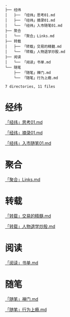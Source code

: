```text
.
├── 经纬
│   ├── 「经纬」思考01.md
│   ├── 「经纬」摘录01.md
│   └── 「经纬」入市随笔01.md
├── 聚合
│   └── 「聚合」Links.md
├── 转载
│   ├── 「转载」交易的精髓.md
│   └── 「转载」人物退学炒股.md
├── 阅读
│   └── 「阅读」书单.md
└── 随笔
    ├── 「随笔」禅门.md
    └── 「随笔」行为上瘾.md

7 directories, 11 files
```
# 经纬
[「经纬」思考01.md](./经纬/「经纬」思考01.md)

[「经纬」摘录01.md](./经纬/「经纬」摘录01.md)

[「经纬」入市随笔01.md](./经纬/「经纬」入市随笔01.md)

# 聚合
[「聚合」Links.md](./聚合/「聚合」Links.md)

# 转载
[「转载」交易的精髓.md](./转载/「转载」交易的精髓.md)

[「转载」人物退学炒股.md](./转载/「转载」人物退学炒股.md)

# 阅读
[「阅读」书单.md](./阅读/「阅读」书单.md)

# 随笔
[「随笔」禅门.md](./随笔/「随笔」禅门.md)

[「随笔」行为上瘾.md](./随笔/「随笔」行为上瘾.md)

